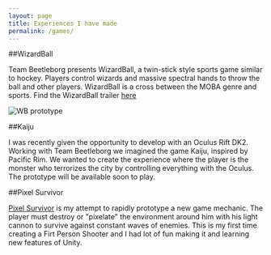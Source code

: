 ```yaml
---
layout: page
title: Experiences I have made
permalink: /games/
---
```



##WizardBall

Team Beetleborg presents WizardBall, a twin-stick style sports game similar to hockey. Players control wizards and massive spectral hands to throw the ball and other players. WizardBall is a cross between the MOBA genre and sports. Find the WizardBall trailer [here](https://www.youtube.com/watch?v=9yQ9mQQl8C8) 

![WB prototype](https://kgingras.github.io/Images/WBprototype.PNG)

##Kaiju

I was recently given the opportunity to develop with an Oculus Rift DK2. Working with Team Beetleborg we imagined the game Kaiju, inspired by Pacific Rim. We wanted to create the experience where the player is the monster who terrorizes the city by controlling everything with the Oculus. The prototype will be available soon to play.

##Pixel Survivor

[Pixel Survivor](http://kgingras.github.io/PixelSurvivor/PixelSurvivor) is my attempt to rapidly prototype a new game mechanic. The player must destroy or "pixelate" the environment around him with his light cannon to survive against constant waves of enemies. This is my first time creating a Firt Person Shooter and I had lot of fun making it and learning new features of Unity.